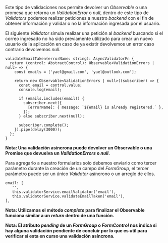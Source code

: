 Este tipo de validaciones nos permite devolver un *Observable* o una promesa que retorna un *ValidationError* o *null*, dentro de este tipo de *Validators* podemos realizar peticiones a nuestro *backend* con el fin de obtener información y validar o no la información ingresada por el usuario.

El siguiente *Validator* simula realizar una petición al *backend* buscando si el correo ingresado no ha sido previamente utilizado para crear un nuevo usuario de la aplicación en caso de ya existir devolvemos un error caso contrario devolvemos *null*.

```
validateEmailTaken(errorName: string): AsyncValidatorFn {
  return (control: AbstractControl): Observable<ValidationErrors | null> => {
    const emails = ['yael@gmail.com', 'yael@outlook.com'];

    return new Observable<ValidationErrors | null>((subscriber) => {
      const email = control.value;
      console.log(email);

      if (emails.includes(email)) {
        subscriber.next({
          [errorName]: { message: `${email} is already registered.` },
        });
      } else subscriber.next(null);

      subscriber.complete();
    }).pipe(delay(3000));
  };
}
```

**Nota: Una validación asíncrona puede devolver un Observable o una Promise que devuelva un *ValidationErrors* o *null*.**

Para agregarlo a nuestro formularios solo debemos enviarlo como tercer parámetro durante la creación de un campo del *FormGroup*, el tercer parámetro puede ser un único *Validator* asíncrono o un arreglo de ellos.

```
email: [
   '',
   this.validatorService.emailValidator('email'),
   this.validatorService.validateEmailTaken('email'),
],
```

**Nota: Utilizamos el método *complete* para finalizar el Observable funciona similar a un *return* dentro de una función.**

**Nota: El atributo *pending* de un *FormGroup* o *FormControl* nos indica si hay alguna validación pendiente de concluir por lo que es util para verificar si esta en curso una validación asíncrona.**